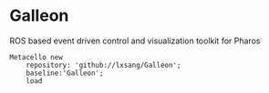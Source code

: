 # Galleon
ROS based event driven control and visualization toolkit for Pharos 
```smalltalk
Metacello new
	repository: 'github://lxsang/Galleon';
	baseline:'Galleon';
	load
```
